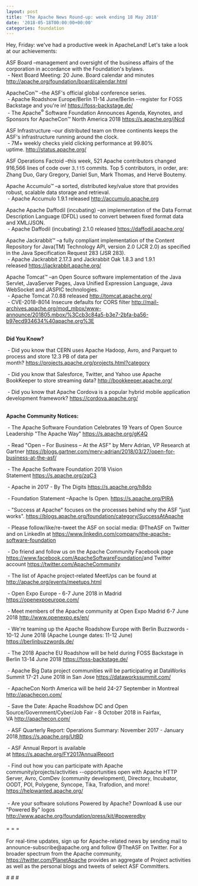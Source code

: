 ```yaml
---
layout: post
title: 'The Apache News Round-up: week ending 18 May 2018'
date: '2018-05-18T00:00:00+00:00'
categories: foundation
---
```

<p>Hey, Friday: we've had a productive week in ApacheLand! Let's take a look at our achievements:</p> 
  <p>ASF Board –management and oversight of the business affairs of the corporation in accordance with the Foundation's bylaws.<br />&nbsp;- Next Board Meeting: 20 June. Board calendar and minutes <a href="http://apache.org/foundation/board/calendar.html">http://apache.org/foundation/board/calendar.html</a></p> 
  <p>ApacheCon™ –the ASF's official global conference series.<br />&nbsp;- Apache Roadshow Europe/Berlin 11-14 June/Berlin --register for FOSS Backstage and you're in!&nbsp;<a href="https://foss-backstage.de/">https://foss-backstage.de/</a><br />&nbsp;- The Apache<sup>®</sup> Software Foundation Announces Agenda, Keynotes, and Sponsors for ApacheCon™ North America 2018&nbsp;<a href="https://s.apache.org/jNcd">https://s.apache.org/jNcd</a></p> 
  <p>ASF Infrastructure –our distributed team on three continents keeps the ASF's infrastructure running around the clock.<br />&nbsp;- 7M+ weekly checks yield clicking performance at 99.80% uptime.&nbsp;<a href="http://status.apache.org/">http://status.apache.org/</a></p> 
  <p>ASF Operations Factoid&nbsp;–this week, 521 Apache contributors changed 916,566 lines of code over <font color="#333333" face="Helvetica Neue, Helvetica, Arial, sans-serif"><span style="font-size: 14px;">3,115</span></font>&nbsp;commits. Top 5 contributors, in order, are: Zhang Duo, Gary Gregory, Daniel Sun, Mark Thomas, and Hervé Boutemy. </p> 
  <p>Apache Accumulo™ –a sorted, distributed key/value store that provides robust, scalable data storage and retrieval.<br />&nbsp;- Apache Accumulo 1.9.1 released&nbsp;<a href="http://accumulo.apache.org">http://accumulo.apache.org</a></p> 
  <p><span style="white-space: pre;"></span></p> 
  <p>Apache Apache Daffodil (incubating) –an implementation of the Data Format Description Language (DFDL) used to convert between fixed format data and XML/JSON.<br />&nbsp;- Apache Daffodil (incubating) 2.1.0 released&nbsp;<a href="https://daffodil.apache.org/">https://daffodil.apache.org/</a></p> 
  <p>Apache Jackrabbit™ –a fully compliant implementation of the Content Repository for Java(TM) Technology API, version 2.0 (JCR 2.0) as specified in the Java Specification Request 283 (JSR 283).<br />&nbsp;- Apache Jackrabbit 2.17.3 and Jackrabbit Oak 1.8.3 and 1.9.1 released&nbsp;<a href="https://jackrabbit.apache.org/">https://jackrabbit.apache.org/</a></p> 
  <p>Apache Tomcat™ –an Open Source software implementation of the Java Servlet, JavaServer Pages, Java Unified Expression Language, Java WebSocket and JASPIC technologies.&nbsp;<br />&nbsp;- Apache Tomcat 7.0.88 released&nbsp;<a href="http://tomcat.apache.org/">http://tomcat.apache.org/</a><br />&nbsp;-&nbsp;CVE-2018-8014 Insecure defaults for CORS filter&nbsp;<a href="http://mail-archives.apache.org/mod_mbox/www-announce/201805.mbox/%3Ccb3c84a5-b3e7-2bfa-ba56-b97ecd934634%40apache.org%3E">http://mail-archives.apache.org/mod_mbox/www-announce/201805.mbox/%3Ccb3c84a5-b3e7-2bfa-ba56-b97ecd934634%40apache.org%3E</a><br /><br /></p> 
  <p><strong>Did You Know?</strong></p> 
  <div> 
    <p>&nbsp;- Did you know that CERN uses Apache Hadoop, Avro, and Parquet to process and store 12.3 PB of data per month?&nbsp;<a href="https://projects.apache.org/projects.html?category">https://projects.apache.org/projects.html?category</a> </p> 
    <p>&nbsp;- Did you know that&nbsp;Salesforce, Twitter, and Yahoo use&nbsp;Apache BookKeeper to store streaming data?&nbsp;<a href="http://bookkeeper.apache.org/">http://bookkeeper.apache.org/</a></p> 
    <p>&nbsp;- Did you know that Apache Cordova is a popular hybrid mobile application development framework?&nbsp;<a href="https://cordova.apache.org/">https://cordova.apache.org/</a> </p> 
    <p> </p> 
    <p> </p> 
  </div> 
  <div><strong><br />Apache Community Notices:</strong></div> 
  <p>&nbsp;- The Apache<span style="font-size: 10.8333px;"> </span>Software Foundation Celebrates 19 Years of Open Source Leadership &quot;The Apache Way&quot;&nbsp;<a href="https://s.apache.org/gK4Q">https://s.apache.org/gK4Q</a></p> 
  <p>&nbsp;- Read &quot;Open – For Business – At the ASF&quot; by Merv Adrian, VP Research at Gartner&nbsp;<a href="https://blogs.gartner.com/merv-adrian/2018/03/27/open-for-business-at-the-asf/">https://blogs.gartner.com/merv-adrian/2018/03/27/open-for-business-at-the-asf/</a><br /></p> 
  <p>&nbsp;- The Apache Software Foundation 2018 Vision Statement&nbsp;<a href="https://s.apache.org/zqC3">https://s.apache.org/zqC3</a></p> 
  <p>&nbsp;- Apache in 2017 - By The Digits&nbsp;<a href="https://s.apache.org/h8do">https://s.apache.org/h8do</a></p> 
  <p>&nbsp;- Foundation Statement –Apache Is Open. <a href="https://s.apache.org/PIRA">https://s.apache.org/PIRA</a></p> 
  <div> 
    <p>&nbsp;- &quot;Success at Apache&quot; focuses on the processes behind why the ASF &quot;just works&quot;. <a href="https://blogs.apache.org/foundation/category/SuccessAtApache">https://blogs.apache.org/foundation/category/SuccessAtApache</a></p> 
  </div> 
  <div> 
    <p>&nbsp;- Please follow/like/re-tweet the ASF on social media: @TheASF on Twitter and on LinkedIn at <a href="https://www.linkedin.com/company/the-apache-software-foundation">https://www.linkedin.com/company/the-apache-software-foundation</a></p> 
    <p>&nbsp;- Do friend and follow us on the Apache Community Facebook page <a href="https://www.facebook.com/ApacheSoftwareFoundation/">https://www.facebook.com/ApacheSoftwareFoundation/</a>and Twitter account <a href="https://twitter.com/ApacheCommunity">https://twitter.com/ApacheCommunity</a></p> 
  </div> 
  <div> 
    <p><a href="https://feathercast.apache.org/"></a></p> 
  </div> 
  <div> 
    <p>&nbsp;- The list of Apache project-related MeetUps can be found at <a href="https://twitter.com/ApacheCommunity">http://apache.org/events/meetups.html<br /></a></p> 
    <p>&nbsp;- Open Expo Europe - 6-7 June 2018 in Madrid <a href="https://openexpoeurope.com/">https://openexpoeurope.com/</a></p> 
    <p>&nbsp;- Meet members of the Apache community at Open Expo Madrid 6-7 June 2018&nbsp;<a href="http://www.openexpo.es/en/">http://www.openexpo.es/en/</a></p> 
    <p>&nbsp;- We're teaming up the Apache Roadshow Europe with Berlin Buzzwords - 10-12 June 2018 (Apache Lounge dates: 11-12 June) <a href="https://berlinbuzzwords.de/">https://berlinbuzzwords.de/</a></p> 
    <p>&nbsp;- The 2018 Apache EU Roadshow will be held during FOSS Backstage in Berlin 13-14 June 2018&nbsp;<a href="https://foss-backstage.de/">https://foss-backstage.de/</a></p> 
  </div> 
  <div> 
    <p>&nbsp;- Apache Big Data project communities will be participating at DataWorks Summit 17-21 June 2018 in San Jose <a href="https://dataworkssummit.com/">https://dataworkssummit.com/</a></p> 
    <p>&nbsp;- ApacheCon North America&nbsp;will be held 24-27 September in Montreal <a href="http://apachecon.com/">http://apachecon.com/</a></p> 
    <p>&nbsp;- Save the Date: Apache Roadshow DC and Open Source/Government/Cyber/Job Fair - 8 October 2018 in Fairfax, VA&nbsp;<a href="http://apachecon.com/">http://apachecon.com/</a></p> 
    <p>&nbsp;- ASF Quarterly Report: Operations Summary: November 2017 - January 2018<a href="https://s.apache.org/UtBD">&nbsp;https://s.apache.org/UtBD</a></p> 
  </div> 
  <div> 
    <p>&nbsp;- ASF Annual Report is available at&nbsp;<a href="https://s.apache.org/FY2017AnnualReport">https://s.apache.org/FY2017AnnualReport</a></p> 
  </div> 
  <div>&nbsp;- Find out how you can participate with Apache community/projects/activities --opportunities open with Apache HTTP Server, Avro, ComDev (community development), Directory, Incubator, OODT, POI, Polygene, Syncope, Tika, Trafodion, and more! <a href="https://helpwanted.apache.org/">https://helpwanted.apache.org/</a></div> 
  <div><br /></div> 
  <div>&nbsp;- Are your software solutions Powered by Apache? Download &amp; use our &quot;Powered By&quot; logos <a href="http://www.apache.org/foundation/press/kit/#poweredby">http://www.apache.org/foundation/press/kit/#poweredby</a></div> 
  <div><br /></div> 
  <div>= = =</div> 
  <div><br /></div> 
  <div>For real-time updates, sign up for Apache-related news by sending mail to announce-subscribe@apache.org and follow @TheASF on Twitter. For a broader spectrum from the Apache community, <a href="https://twitter.com/PlanetApache">https://twitter.com/PlanetApache</a> provides an aggregate of Project activities as well as the personal blogs and tweets of select ASF Committers.</div> 
  <p># # #</p>
